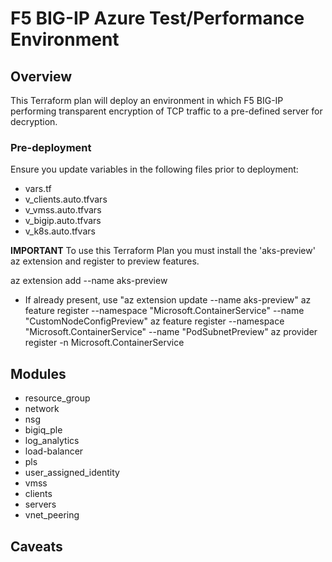 # F5 BIG-IP Azure Test/Performance Environment
## Overview
This Terraform plan will deploy an environment in which F5 BIG-IP performing transparent encryption 
of TCP traffic to a pre-defined server for decryption.

### Pre-deployment
Ensure you update variables in the following files prior to deployment:
- vars.tf
- v_clients.auto.tfvars
- v_vmss.auto.tfvars
- v_bigip.auto.tfvars
- v_k8s.auto.tfvars

**IMPORTANT**
To use this Terraform Plan you must install the 'aks-preview' az extension and register to preview features.

az extension add --name aks-preview
- If already present, use "az extension update --name aks-preview"
az feature register --namespace "Microsoft.ContainerService" --name "CustomNodeConfigPreview"
az feature register --namespace "Microsoft.ContainerService" --name "PodSubnetPreview"
az provider register -n Microsoft.ContainerService


## Modules
- resource_group
- network
- nsg
- bigiq_ple
- log_analytics
- load-balancer
- pls
- user_assigned_identity
- vmss
- clients
- servers
- vnet_peering

## Caveats




